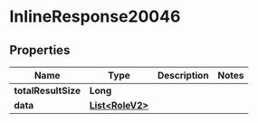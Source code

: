 

# InlineResponse20046

## Properties

Name | Type | Description | Notes
------------ | ------------- | ------------- | -------------
**totalResultSize** | **Long** |  | 
**data** | [**List&lt;RoleV2&gt;**](RoleV2.md) |  | 



